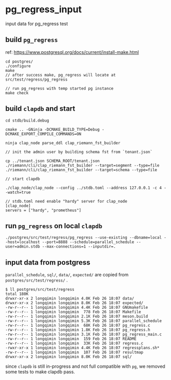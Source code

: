 # pg_regress_input
input data for pg_regress test

## build `pg_regress`

ref: https://www.postgresql.org/docs/current/install-make.html

```
cd postgres/
./configure
make
// after success make, pg_regress will locate at src/test/regress/pg_regress

// run pg_regress with temp started pg instance
make check

```

## build `clapdb` and start
```
cd stdb/build.debug

cmake .. -GNinja -DCMAKE_BUILD_TYPE=Debug -DCMAKE_EXPORT_COMPILE_COMMANDS=ON

ninja clap_node parse_ddl clap_riemann_fst_builder

// init the admin user by building schema fst from `tenant.json`

cp ../tenant.json SCHEMA_ROOT/tenant.json
./riemann/cli/clap_riemann_fst_builder --target=segment --type=file
./riemann/cli/clap_riemann_fst_builder --target=schema --type=file

// start clapdb

./clap_node/clap_node --config ../stdb.toml --address 127.0.0.1 -c 4 --watch=true

// stdb.toml need enable "hardy" server for clap_node
[clap_node]
servers = ["hardy", "prometheus"]

```

## run `pg_regress` on local `clapdb`

```
./postgres/src/test/regress/pg_regress --use-existing --dbname=local --host=localhost --port=8888 --schedule=parallel_schedule --user=admin.stdb --max-connections=1 --inputdir=.
```

## input data from postgress

`parallel_schedule`, `sql/`, `data/`, `expected/` are copied from `postgres/src/test/regress/` .

```
$ ll postgres/src/test/regress
total 180K
drwxr-xr-x 2 longqimin longqimin 4.0K Feb 26 18:07 data/
drwxr-xr-x 2 longqimin longqimin 8.0K Feb 26 18:07 expected/
-rw-r--r-- 1 longqimin longqimin 4.4K Feb 26 18:07 GNUmakefile
-rw-r--r-- 1 longqimin longqimin  778 Feb 26 18:07 Makefile
-rw-r--r-- 1 longqimin longqimin 2.1K Feb 26 18:07 meson.build
-rw-r--r-- 1 longqimin longqimin 5.3K Feb 26 18:07 parallel_schedule
-rw-r--r-- 1 longqimin longqimin  68K Feb 26 18:07 pg_regress.c
-rw-r--r-- 1 longqimin longqimin 1.8K Feb 26 18:07 pg_regress.h
-rw-r--r-- 1 longqimin longqimin 3.1K Feb 26 18:07 pg_regress_main.c
-rw-r--r-- 1 longqimin longqimin  159 Feb 26 18:07 README
-rw-r--r-- 1 longqimin longqimin  33K Feb 26 18:07 regress.c
-rwxr-xr-x 1 longqimin longqimin 4.4K Feb 26 18:07 regressplans.sh*
-rw-r--r-- 1 longqimin longqimin  107 Feb 26 18:07 resultmap
drwxr-xr-x 2 longqimin longqimin 8.0K Feb 26 18:07 sql/
```

since `clapdb` is still in-progress and not full compatible with `pg`, we removed some tests to make clapdb pass.
